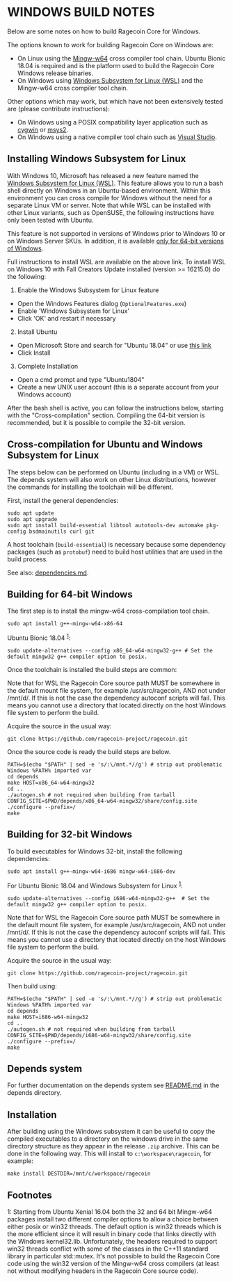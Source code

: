 WINDOWS BUILD NOTES
====================

Below are some notes on how to build Ragecoin Core for Windows.

The options known to work for building Ragecoin Core on Windows are:

* On Linux using the [Mingw-w64](https://mingw-w64.org/doku.php) cross compiler tool chain. Ubuntu Bionic 18.04 is required
and is the platform used to build the Ragecoin Core Windows release binaries.
* On Windows using [Windows
Subsystem for Linux (WSL)](https://msdn.microsoft.com/commandline/wsl/about) and the Mingw-w64 cross compiler tool chain.

Other options which may work, but which have not been extensively tested are (please contribute instructions):

* On Windows using a POSIX compatibility layer application such as [cygwin](http://www.cygwin.com/) or [msys2](http://www.msys2.org/).
* On Windows using a native compiler tool chain such as [Visual Studio](https://www.visualstudio.com).

Installing Windows Subsystem for Linux
---------------------------------------

With Windows 10, Microsoft has released a new feature named the [Windows
Subsystem for Linux (WSL)](https://msdn.microsoft.com/commandline/wsl/about). This
feature allows you to run a bash shell directly on Windows in an Ubuntu-based
environment. Within this environment you can cross compile for Windows without
the need for a separate Linux VM or server. Note that while WSL can be installed with
other Linux variants, such as OpenSUSE, the following instructions have only been
tested with Ubuntu.

This feature is not supported in versions of Windows prior to Windows 10 or on
Windows Server SKUs. In addition, it is available [only for 64-bit versions of
Windows](https://msdn.microsoft.com/en-us/commandline/wsl/install_guide).

Full instructions to install WSL are available on the above link.
To install WSL on Windows 10 with Fall Creators Update installed (version >= 16215.0) do the following:

1. Enable the Windows Subsystem for Linux feature
  * Open the Windows Features dialog (`OptionalFeatures.exe`)
  * Enable 'Windows Subsystem for Linux'
  * Click 'OK' and restart if necessary
2. Install Ubuntu
  * Open Microsoft Store and search for "Ubuntu 18.04" or use [this link](https://www.microsoft.com/store/productId/9N9TNGVNDL3Q)
  * Click Install
3. Complete Installation
  * Open a cmd prompt and type "Ubuntu1804"
  * Create a new UNIX user account (this is a separate account from your Windows account)

After the bash shell is active, you can follow the instructions below, starting
with the "Cross-compilation" section. Compiling the 64-bit version is
recommended, but it is possible to compile the 32-bit version.

Cross-compilation for Ubuntu and Windows Subsystem for Linux
------------------------------------------------------------

The steps below can be performed on Ubuntu (including in a VM) or WSL. The depends system
will also work on other Linux distributions, however the commands for
installing the toolchain will be different.

First, install the general dependencies:

    sudo apt update
    sudo apt upgrade
    sudo apt install build-essential libtool autotools-dev automake pkg-config bsdmainutils curl git

A host toolchain (`build-essential`) is necessary because some dependency
packages (such as `protobuf`) need to build host utilities that are used in the
build process.

See also: [dependencies.md](dependencies.md).

## Building for 64-bit Windows

The first step is to install the mingw-w64 cross-compilation tool chain.

    sudo apt install g++-mingw-w64-x86-64

Ubuntu Bionic 18.04 <sup>[1](#footnote1)</sup>:

    sudo update-alternatives --config x86_64-w64-mingw32-g++ # Set the default mingw32 g++ compiler option to posix.

Once the toolchain is installed the build steps are common:

Note that for WSL the Ragecoin Core source path MUST be somewhere in the default mount file system, for
example /usr/src/ragecoin, AND not under /mnt/d/. If this is not the case the dependency autoconf scripts will fail.
This means you cannot use a directory that located directly on the host Windows file system to perform the build.

Acquire the source in the usual way:

    git clone https://github.com/ragecoin-project/ragecoin.git

Once the source code is ready the build steps are below.

    PATH=$(echo "$PATH" | sed -e 's/:\/mnt.*//g') # strip out problematic Windows %PATH% imported var
    cd depends
    make HOST=x86_64-w64-mingw32
    cd ..
    ./autogen.sh # not required when building from tarball
    CONFIG_SITE=$PWD/depends/x86_64-w64-mingw32/share/config.site ./configure --prefix=/
    make

## Building for 32-bit Windows

To build executables for Windows 32-bit, install the following dependencies:

    sudo apt install g++-mingw-w64-i686 mingw-w64-i686-dev

For Ubuntu Bionic 18.04 and Windows Subsystem for Linux <sup>[1](#footnote1)</sup>:

    sudo update-alternatives --config i686-w64-mingw32-g++  # Set the default mingw32 g++ compiler option to posix.

Note that for WSL the Ragecoin Core source path MUST be somewhere in the default mount file system, for
example /usr/src/ragecoin, AND not under /mnt/d/. If this is not the case the dependency autoconf scripts will fail.
This means you cannot use a directory that located directly on the host Windows file system to perform the build.

Acquire the source in the usual way:

    git clone https://github.com/ragecoin-project/ragecoin.git

Then build using:

    PATH=$(echo "$PATH" | sed -e 's/:\/mnt.*//g') # strip out problematic Windows %PATH% imported var
    cd depends
    make HOST=i686-w64-mingw32
    cd ..
    ./autogen.sh # not required when building from tarball
    CONFIG_SITE=$PWD/depends/i686-w64-mingw32/share/config.site ./configure --prefix=/
    make

## Depends system

For further documentation on the depends system see [README.md](../depends/README.md) in the depends directory.

Installation
-------------

After building using the Windows subsystem it can be useful to copy the compiled
executables to a directory on the windows drive in the same directory structure
as they appear in the release `.zip` archive. This can be done in the following
way. This will install to `c:\workspace\ragecoin`, for example:

    make install DESTDIR=/mnt/c/workspace/ragecoin

Footnotes
---------

<a name="footnote1">1</a>: Starting from Ubuntu Xenial 16.04 both the 32 and 64 bit Mingw-w64 packages install two different
compiler options to allow a choice between either posix or win32 threads. The default option is win32 threads which is the more
efficient since it will result in binary code that links directly with the Windows kernel32.lib. Unfortunately, the headers
required to support win32 threads conflict with some of the classes in the C++11 standard library in particular std::mutex.
It's not possible to build the Ragecoin Core code using the win32 version of the Mingw-w64 cross compilers (at least not without
modifying headers in the Ragecoin Core source code).
